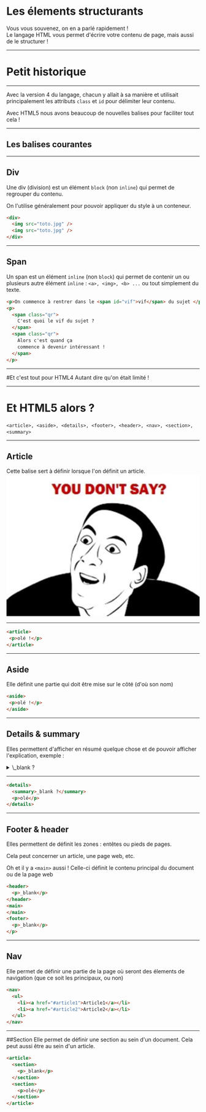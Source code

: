 # Les élements structurants

Vous vous souvenez, on en a parlé rapidement !  
Le langage HTML vous permet d'écrire votre contenu de page, mais aussi de le structurer !



---



# Petit historique


***


Avec la version 4 du langage, chacun y allait à sa manière et utilisait principalement les attributs `class` et `id` pour délimiter leur contenu.

Avec HTML5 nous avons beaucoup de nouvelles balises pour faciliter tout cela !



---



## Les balises courantes


***


## Div
Une div (division) est un élément `block` (non `inline`) qui permet de regrouper du contenu.

On l'utilise généralement pour pouvoir appliquer du style à un conteneur.

```html
<div>
  <img src="toto.jpg" />
  <img src="toto.jpg" />
</div>
```

***


## Span
Un span est un élément `inline` (non `block`) qui permet de contenir un ou plusieurs autre élément `inline` : `<a>, <img>, <b> ...` ou tout simplement du texte.

```html
<p>On commence à rentrer dans le <span id="vif">vif</span> du sujet </p>
<p>
  <span class="qr">
    C'est quoi le vif du sujet ?
  </span>
  <span class="qr">
    Alors c'est quand ça
    commence à devenir intéressant !
  </span>
</p>
```


***


#Et c'est tout pour HTML4
Autant dire qu'on était limité !



---



# Et HTML5 alors ?
`<article>, <aside>, <details>, <footer>, <header>, <nav>, <section>, <summary>`


***


## Article
Cette balise sert à définir lorsque l'on définit un article.
![yds](youdontsay.png)


***


```html
<article>
 <p>olé !</p>
</article>
```


***


## Aside
Elle définit une partie qui doit être mise sur le côté (d'où son nom)
```html
<aside>
 <p>olé !</p>
</aside>
```


***


## Details & summary
Elles permettent d'afficher en résumé quelque chose et de pouvoir afficher l'explication, exemple :

<details>
  <summary>\_blank ?</summary>
  <p>olé</p>
</details>


***


```html
<details>
  <summary>_blank ?</summary>
  <p>olé</p>
</details>
```


***


## Footer & header
Elles permettent de définit les zones : entêtes ou pieds de pages.

Cela peut concerner un article, une page web, etc.

Oh et il y a `<main>` aussi ! Celle-ci définit le contenu principal du document ou de la page web

```html
<header>
  <p>_blank</p>
</header>
<main>
</main>
<footer>
  <p>_blank</p>
</p>
```


***


## Nav
Elle permet de définir une partie de la page où seront des élements de navigation (que ce soit les principaux, ou non)

```html
<nav>
  <ul>
    <li><a href="#article1">Article1</a></li>
    <li><a href="#article2">Article2</a></li>
  </ul>
</nav>
```


***


##Section
Elle permet de définir une section au sein d'un document. Cela peut aussi être au sein d'un article.

```html
<article>
  <section>
    <p>_blank</p>
  </section>
  <section>
    <p>olé</p>
  </section>
</article>
```
